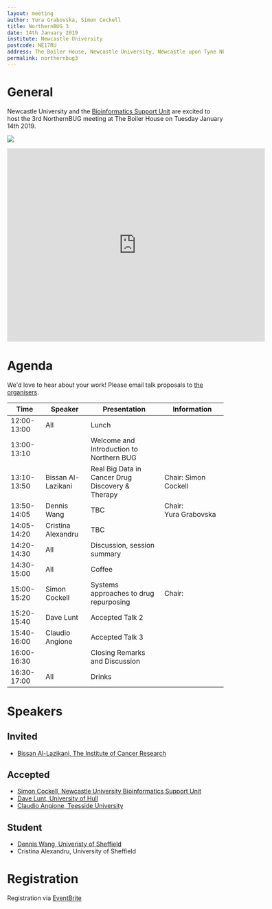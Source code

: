 ```yaml
---
layout: meeting
author: Yura Grabovska, Simon Cockell
title: NorthernBUG 3
date: 14th January 2019
institute: Newcastle University
postcode: NE17RU
address: The Boiler House, Newcastle University, Newcastle upon Tyne NE1 7RU
permalink: northernbug3
---
```


# General

Newcastle University and the <a href='https://www.ncl.ac.uk/bsu'>Bioinformatics Support Unit</a> are excited to host the 3rd
NorthernBUG meeting at The Boiler House on Tuesday January 14th 2019.

![](https://s0.geograph.org.uk/geophotos/05/62/09/5620972_954e20ba_1024x1024.jpg)

<iframe height="450" src="https://www.google.com/maps/embed?pb=!1m18!1m12!1m3!1d2289.664651452773!2d-1.6181748839598145!3d54.978979858871156!2m3!1f0!2f0!3f0!3m2!1i1024!2i768!4f13.1!3m3!1m2!1s0x487e70cc6ec35d25%3A0xd0d558159c106de1!2sThe+Boiler+House!5e0!3m2!1sen!2suk!4v1515585344838" style="border: 0;" width="600" allowfullscreen></iframe>


# Agenda

We'd love to hear about your work! Please email talk proposals to <a href='mailto:yura_dot_grabovska_at_newcastle_dot_ac_dot_uk'>the organisers</a>.

| Time          | Speaker | Presentation | Information |
|---------------|---------|--------------|-------------|
| 12:00-13:00 | All | Lunch | |
| 13:00-13:10 | | Welcome and Introduction to Northern BUG | |
| 13:10-13:50 | Bissan Al-Lazikani | Real Big Data in Cancer Drug Discovery & Therapy | Chair: Simon Cockell |
| 13:50-14:05 | Dennis Wang | TBC | Chair: Yura Grabovska |
| 14:05-14:20 | Cristina Alexandru | TBC | |
| 14:20-14:30 | All | Discussion, session summary | |
| 14:30-15:00 | All | Coffee | |
| 15:00-15:20 | Simon Cockell | Systems approaches to drug repurposing | Chair: |
| 15:20-15:40 | Dave Lunt | Accepted Talk 2 | |
| 15:40-16:00 | Claudio Angione | Accepted Talk 3 | |
| 16:00-16:30 | | Closing Remarks and Discussion | |
| 16:30-17:00 | All | Drinks | |

# Speakers

## Invited

- [Bissan Al-Lazikani, The Institute of Cancer Research](https://www.icr.ac.uk/our-research/researchers-and-teams/professor-bissan-al-lazikani)


## Accepted

 - [Simon Cockell, Newcastle University Bioinformatics Support Unit](https://ncl.ac.uk/bsu)
 - [Dave Lunt, University of Hull](https://www.hull.ac.uk/faculties/staff-profiles/dave-lunt.aspx)
 - [Claudio Angione, Teesside University](https://www.scm.tees.ac.uk/c.angione/)

## Student

  - [Dennis Wang, Univeristy of Sheffield](https://www.sheffield.ac.uk/neuroscience/staff/wang)
  - Cristina Alexandru, University of Sheffield

# Registration

Registration via <a href='https://www.eventbrite.com/e/northernbug-3-newcastle-tickets-52004308286?aff=ebdssbdestsearch'>EventBrite</a>
